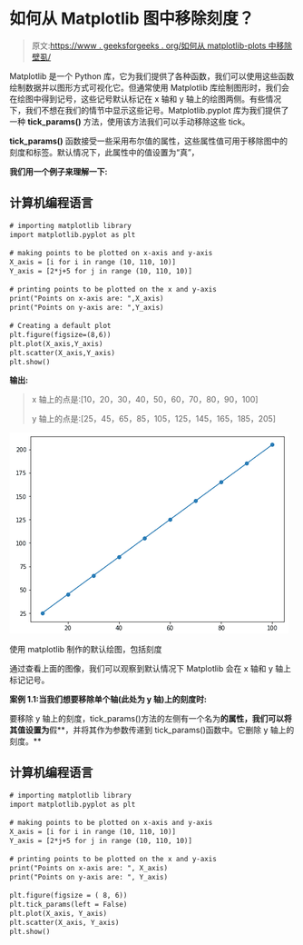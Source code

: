 # 如何从 Matplotlib 图中移除刻度？

> 原文:[https://www . geeksforgeeks . org/如何从 matplotlib-plots 中移除壁虱/](https://www.geeksforgeeks.org/how-to-remove-ticks-from-matplotlib-plots/)

Matplotlib 是一个 Python 库，它为我们提供了各种函数，我们可以使用这些函数绘制数据并以图形方式可视化它。但通常使用 Matplotlib 库绘制图形时，我们会在绘图中得到记号，这些记号默认标记在 x 轴和 y 轴上的绘图两侧。有些情况下，我们不想在我们的情节中显示这些记号。Matplotlib.pyplot 库为我们提供了一种 **tick_params()** 方法，使用该方法我们可以手动移除这些 tick。

**tick_params()** 函数接受一些采用布尔值的属性，这些属性值可用于移除图中的刻度和标签。默认情况下，此属性中的值设置为“真”，

**我们用一个例子来理解一下:**

## 计算机编程语言

```
# importing matplotlib library
import matplotlib.pyplot as plt

# making points to be plotted on x-axis and y-axis
X_axis = [i for i in range (10, 110, 10)]
Y_axis = [2*j+5 for j in range (10, 110, 10)]

# printing points to be plotted on the x and y-axis
print("Points on x-axis are: ",X_axis)
print("Points on y-axis are: ",Y_axis)

# Creating a default plot
plt.figure(figsize=(8,6))
plt.plot(X_axis,Y_axis)
plt.scatter(X_axis,Y_axis)
plt.show()
```

**输出:**

> x 轴上的点是:[10，20，30，40，50，60，70，80，90，100]
> 
> y 轴上的点是:[25，45，65，85，105，125，145，165，185，205]

![](img/a26e0f08f48cbf9340f5ba89bb0e8356.png)

使用 matplotlib 制作的默认绘图，包括刻度

通过查看上面的图像，我们可以观察到默认情况下 Matplotlib 会在 x 轴和 y 轴上标记记号。

**案例 1.1:当我们想要移除单个轴(此处为 y 轴)上的刻度时:**

要移除 y 轴上的刻度，tick_params()方法的左侧有一个名为**的属性，我们可以将其值设置为**假**，并将其作为参数传递到 tick_params()函数中。它删除 y 轴上的刻度。**

## **计算机编程语言**

```
# importing matplotlib library
import matplotlib.pyplot as plt

# making points to be plotted on x-axis and y-axis
X_axis = [i for i in range (10, 110, 10)]
Y_axis = [2*j+5 for j in range (10, 110, 10)]

# printing points to be plotted on the x and y-axis
print("Points on x-axis are: ", X_axis)
print("Points on y-axis are: ", Y_axis)

plt.figure(figsize = ( 8, 6))
plt.tick_params(left = False)
plt.plot(X_axis, Y_axis)
plt.scatter(X_axis, Y_axis)
plt.show()
```